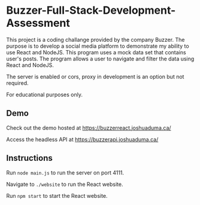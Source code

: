 # Buzzer-Full-Stack-Development-Assessment

This project is a coding challange provided by the company Buzzer. The purpose is to develop a social media platform to demonstrate my ability to use React and NodeJS. This program uses a mock data set that contains user's posts. The program allows a user to navigate and filter the data using React and NodeJS.

The server is enabled or cors, proxy in development is an option but not required.

For educational purposes only.

## Demo
Check out the demo hosted at https://buzzerreact.joshuaduma.ca/

Access the headless API at https://buzzerapi.joshuaduma.ca/

## Instructions

Run `node main.js` to run the server on port 4111.

Navigate to `./website` to run the React website.

Run `npm start` to start the React website.